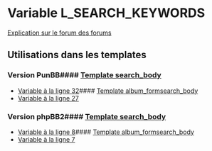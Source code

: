 # Variable L_SEARCH_KEYWORDS
[Explication sur le forum des forums](http://forum.forumactif.com/t294113-listing-des-variables#L_SEARCH_KEYWORDS)
## Utilisations dans les templates
### Version PunBB#### [Template search_body](punbb/search_body.md)
* [Variable à la ligne 32](../punbb/search_body.tpl#L32)#### [Template album_formsearch_body](punbb/album_formsearch_body.md)
* [Variable à la ligne 27](../punbb/album_formsearch_body.tpl#L27)
### Version phpBB2#### [Template search_body](subsilver/search_body.md)
* [Variable à la ligne 8](../subsilver/search_body.tpl#L8)#### [Template album_formsearch_body](subsilver/album_formsearch_body.md)
* [Variable à la ligne 7](../subsilver/album_formsearch_body.tpl#L7)